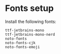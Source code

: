 # Fonts setup

Install the following fonts:
```shell
ttf-jetbrains-mono
ttf-jetbrains-mono-nerd
noto-fonts
noto-fonts-cjk
noto-fonts-emoji
```
